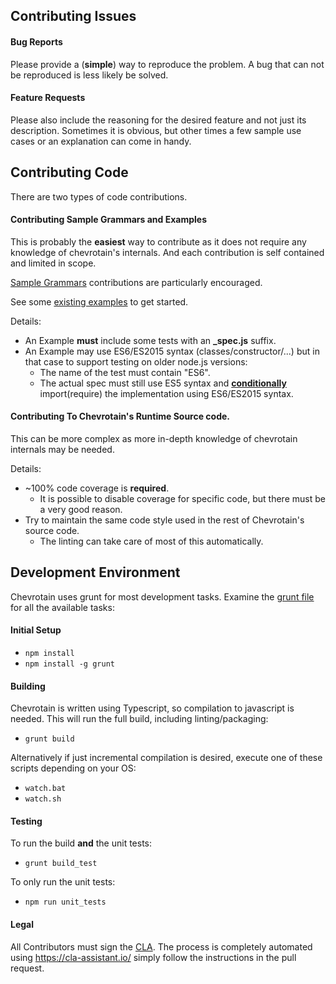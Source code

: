 ## Contributing Issues

#### Bug Reports
Please provide a (**simple**) way to reproduce the problem.
A bug that can not be reproduced is less likely be solved.


#### Feature Requests
Please also include the reasoning for the desired feature and not just its description.
Sometimes it is obvious, but other times a few sample use cases or an explanation
can come in handy.


## Contributing Code

There are two types of code contributions.

#### Contributing Sample Grammars and Examples
This is probably the **easiest** way to contribute as it does not require any knowledge of chevrotain's internals.
And each contribution is self contained and limited in scope.

[Sample Grammars][sample_grammars] contributions are particularly encouraged. 

See some [existing examples][examples] to get started.

Details:
* An Example **must** include some tests with an **_spec.js** suffix.
* An Example may use ES6/ES2015 syntax (classes/constructor/...) but in that case to support testing on older node.js versions:
  - The name of the test must contain "ES6".
  - The actual spec must still use ES5 syntax and [**conditionally**][cond_import] import(require) the implementation using ES6/ES2015 syntax. 
 

#### Contributing To Chevrotain's Runtime Source code.

This can be more complex as more in-depth knowledge of chevrotain internals may be needed.

Details:
* ~100% code coverage is **required**. 
  - It is possible to disable coverage for specific code, but there must be a very good reason.
* Try to maintain the same code style used in the rest of Chevrotain's source code.
  - The linting can take care of most of this automatically.

## Development Environment

Chevrotain uses grunt for most development tasks.
Examine the [grunt file][grunt_file] for all the available tasks:

#### Initial Setup

* ```npm install```
* ```npm install -g grunt```

#### Building

Chevrotain is written using Typescript, so compilation to javascript is needed.
This will run the full build, including linting/packaging:
* ```grunt build```


Alternatively if just incremental compilation is desired, execute one of these
scripts depending on your OS:
* ```watch.bat```
* ```watch.sh```

#### Testing

To run the build **and** the unit tests:
* ```grunt build_test```
 
To only run the unit tests:
* ```npm run unit_tests```

#### Legal

All Contributors must sign the [CLA][cla].
The process is completely automated using https://cla-assistant.io/
simply follow the instructions in the pull request.

[examples]: https://github.com/SAP/chevrotain/tree/master/examples
[sample_grammars]: https://github.com/SAP/chevrotain/tree/master/examples/grammars
[cond_import]: https://github.com/SAP/chevrotain/blob/ab686d96aedb375515a14adad79b1ae8b91af2df/examples/parser/parametrized_rules/parametrized_spec.js#L8
[cla]: https://cla-assistant.io/SAP/chevrotain
[grunt_file]: https://github.com/SAP/chevrotain/blob/master/gruntfile.js